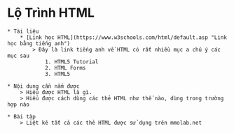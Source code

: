 # Lộ Trình HTML
    * Tài liệu
        * [Link học HTML](https://www.w3schools.com/html/default.asp "Link học bằng tiếng anh")
            > Đây là link tiếng anh về HTML có rất nhiều mục a chú ý các mục sau
                1. HTML5 Tutorial
                2. HTML Forms
                3. HTML5

    * Nội dung cần nắm được
        > Hiểu được HTML là gì.
        > Hiểu được cách dùng các thẻ HTML như thế nào, dùng trong trường hợp nào

    * Bài tập
        > Liệt kê tất cả các thẻ HTML được sử dụng trên mmolab.net 
